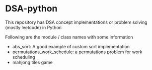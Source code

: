 # DSA-python

This repository has DSA concept implementations or problem solving (mostly leetcode) in Python

Following are the module / class names with some information
- abs_sort: A good example of custom sort implementation
- permutations_work_schedule: a permutations problem for work scheduling
- mahjong tiles game